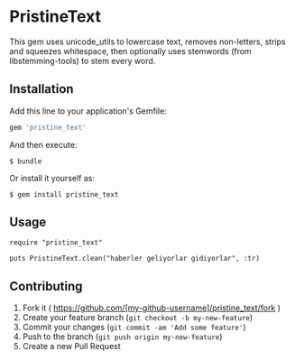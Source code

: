 # PristineText

This gem uses unicode_utils to lowercase text, removes non-letters, strips and squeezes whitespace, then optionally uses stemwords (from libstemming-tools) to stem every word.

## Installation

Add this line to your application's Gemfile:

```ruby
gem 'pristine_text'
```

And then execute:

    $ bundle

Or install it yourself as:

    $ gem install pristine_text

## Usage

    require "pristine_text"

    puts PristineText.clean("haberler geliyorlar gidiyorlar", :tr)

## Contributing

1. Fork it ( https://github.com/[my-github-username]/pristine_text/fork )
2. Create your feature branch (`git checkout -b my-new-feature`)
3. Commit your changes (`git commit -am 'Add some feature'`)
4. Push to the branch (`git push origin my-new-feature`)
5. Create a new Pull Request
